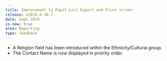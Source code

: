 ```yaml
---
title: Improvement to Pupil List Export and Print screen
release: v2019.8.30.7
date: Sept 2019
is-new: true
area: Reporting
type: feedback
---
```


* A Religion field has been introduced within the Ethnicity/Cultural group.
* The Contact Name is now displayed in priority order.
